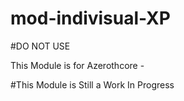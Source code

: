 # mod-indivisual-XP

#DO NOT USE

This Module is for Azerothcore - 

#This Module is Still a Work In Progress 